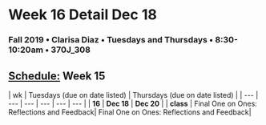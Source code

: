 # Week 16 Detail Dec 18

### Fall 2019 • Clarisa Diaz • Tuesdays and Thursdays • 8:30-10:20am • 370J_308

## [Schedule:](./) Week 15

| wk | Tuesdays \(due on date listed\) | Thursdays \(due on date listed\) |
| --- | --- | --- | --- | --- | --- |
| **16** | **Dec 18** | **Dec 20** |
| **class** | Final One on Ones: Reflections and Feedback|  Final One on Ones: Reflections and Feedback|